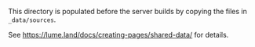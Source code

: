 This directory is populated before the server builds by copying
the files in `_data/sources`.

See <https://lume.land/docs/creating-pages/shared-data/> for details.